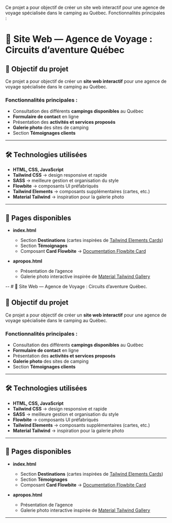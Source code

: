 Ce projet a pour objectif de créer un site web interactif pour une agence de voyage spécialisée dans le camping au Québec.
Fonctionnalités principales :
# 🌲 Site Web — Agence de Voyage :  Circuits d’aventure Québec

## 🎯 Objectif du projet
Ce projet a pour objectif de créer un **site web interactif** pour une agence de voyage spécialisée dans le camping au Québec.

### Fonctionnalités principales :
- Consultation des différents **campings disponibles** au Québec
- **Formulaire de contact** en ligne
- Présentation des **activités et services proposés**
- **Galerie photo** des sites de camping
- Section **Témoignages clients**

---

## 🛠️ Technologies utilisées
- **HTML, CSS, JavaScript**
- **Tailwind CSS** → design responsive et rapide
- **SASS** → meilleure gestion et organisation du style
- **Flowbite** → composants UI préfabriqués
- **Tailwind Elements** → composants supplémentaires (cartes, etc.)
- **Material Tailwind** → inspiration pour la galerie photo

---

## 📄 Pages disponibles
- **index.html**
  - Section **Destinations** (cartes inspirées de [Tailwind Elements Cards](https://tw-elements.com/docs/standard/components/cards/))
  - Section **Témoignages**
  - Composant **Card Flowbite** → [Documentation Flowbite Card](https://flowbite.com/docs/components/card/)

- **apropos.html**
  - Présentation de l’agence
  - Galerie photo interactive inspirée de [Material Tailwind Gallery](https://www.material-tailwind.com/docs/v3/html/gallery)

-- # 🌲 Site Web — Agence de Voyage :  Circuits d’aventure Québec.

## 🎯 Objectif du projet
Ce projet a pour objectif de créer un **site web interactif** pour une agence de voyage spécialisée dans le camping au Québec.

### Fonctionnalités principales :
- Consultation des différents **campings disponibles** au Québec
- **Formulaire de contact** en ligne
- Présentation des **activités et services proposés**
- **Galerie photo** des sites de camping
- Section **Témoignages clients**

---

## 🛠️ Technologies utilisées
- **HTML, CSS, JavaScript**
- **Tailwind CSS** → design responsive et rapide
- **SASS** → meilleure gestion et organisation du style
- **Flowbite** → composants UI préfabriqués
- **Tailwind Elements** → composants supplémentaires (cartes, etc.)
- **Material Tailwind** → inspiration pour la galerie photo

---

## 📄 Pages disponibles
- **index.html**
  - Section **Destinations** (cartes inspirées de [Tailwind Elements Cards](https://tw-elements.com/docs/standard/components/cards/))
  - Section **Témoignages**
  - Composant **Card Flowbite** → [Documentation Flowbite Card](https://flowbite.com/docs/components/card/)

- **apropos.html**
  - Présentation de l’agence
  - Galerie photo interactive inspirée de [Material Tailwind Gallery](https://www.material-tailwind.com/docs/v3/html/gallery)

---
```bash





